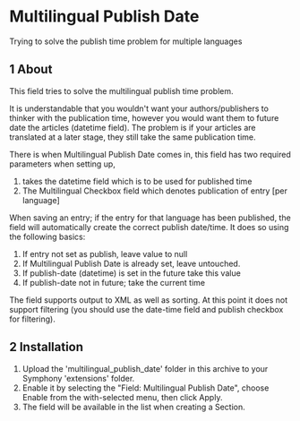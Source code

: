 Multilingual Publish Date
======================

Trying to solve the publish time problem for multiple languages


## 1 About ##

This field tries to solve the multilingual publish time problem. 

It is understandable that you wouldn't want your authors/publishers to thinker with the publication time, however you would want them to future date the articles (datetime field).
The problem is if your articles are translated at a later stage, they still take the same publication time.

There is when Multilingual Publish Date comes in, this field has two required parameters when setting up, 

1. takes the datetime field which is to be used for published time
2. The Multilingual Checkbox field which denotes publication of entry [per language]

When saving an entry; if the entry for that language has been published, the field will automatically create the correct publish date/time.
It does so using the following basics:

1. If entry not set as publish, leave value to null
2. If Multilingual Publish Date is already set, leave untouched.
3. If publish-date (datetime) is set in the future take this value
4. If publish-date not in future; take the current time

The field supports output to XML as well as sorting. At this point it does not support filtering (you should use the date-time field and publish checkbox for filtering).

## 2 Installation ##
 
1. Upload the 'multilingual_publish_date' folder in this archive to your Symphony 'extensions' folder.
2. Enable it by selecting the "Field: Multilingual Publish Date", choose Enable from the with-selected menu, then click Apply.
3. The field will be available in the list when creating a Section.
